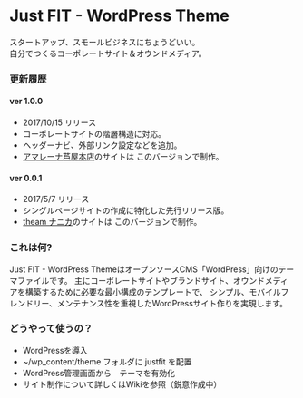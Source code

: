 # Just FIT - WordPress Theme #

スタートアップ、スモールビジネスにちょうどいい。  
自分でつくるコーポレートサイト＆オウンドメディア。

### 更新履歴 ###

#### ver 1.0.0 ####
- 2017/10/15 リリース
- コーポレートサイトの階層構造に対応。
- ヘッダーナビ、外部リンク設定などを追加。
- [アマレーナ芦屋本店](http://amarena.jp)のサイトは このバージョンで制作。

#### ver 0.0.1 ####
- 2017/5/7 リリース
- シングルページサイトの作成に特化した先行リリース版。
- [theam ナニカ](http://www.nanika-e-idea.com)のサイトは このバージョンで制作。

### これは何? ###

 Just FIT - WordPress ThemeはオープンソースCMS「WordPress」向けのテーマファイルです。 
主にコーポレートサイトやブランドサイト、オウンドメディアを構築するために必要な最小構成のテンプレートで、
シンプル、モバイルフレンドリー、メンテナンス性を重視したWordPressサイト作りを実現します。

### どうやって使うの？ ###

* WordPressを導入
* ~/wp_content/theme フォルダに justfit を配置
* WordPress管理画面から　テーマを有効化
* サイト制作について詳しくはWikiを参照（鋭意作成中）
